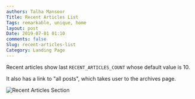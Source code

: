 ```yaml
---
authors: Talha Mansoor
Title: Recent Articles List
Tags: remarkable, unique, home
layout: post
Date: 2019-07-01 01:10
comments: false
Slug: recent-articles-list
Category: Landing Page
---
```


Recent articles show last `RECENT_ARTICLES_COUNT` whose default value is 10.

It also has a link to "all posts", which takes user to the archives page.

![Recent Articles Section]({static}/images/elegant-theme_recent-posts.png)
